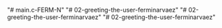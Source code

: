 "# main.c-FERM-N" 
"# 02-greeting-the-user-ferminarvaez" 
"# 02-greeting-the-user-ferminarvaez" 
"# 02-greeting-the-user-ferminarvaez" 
